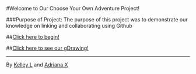 #Welcome to Our Choose Your Own Adventure Project!

###Purpose of Project:
The purpose of this project was to demonstrate our knowledge on linking and collaborating using Github


##[Click here to begin!](alarm.md)


##[Click here to see our gDrawing!](https://docs.google.com/drawings/d/1xn7X4mR65I62qnKywcclX_03CyTjeqKl2KgKshqd9wE/)

--------

By [Kelley L](https://github.com/kelleyl9631) and [Adriana X](https://github.com/adrianax1894)